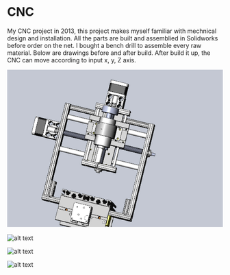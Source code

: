 # CNC
  My CNC project in 2013, this project makes myself familiar with mechnical design and installation. All the parts are built and assemblied in Solidworks before order on the net. I bought a bench drill to assemble every raw material. Below are drawings before and after build. After build it up, the CNC can move according to input x, y, Z axis.

![alt text](https://github.com/Zhang-Yong/CNC/blob/master/screenshots/front.jpg?raw=true "Front view")

![alt text](https://github.com/Zhang-Yong/CNC/tree/master/screenshots/side.jpg?raw=true "side view")

![alt text](https://github.com/Zhang-Yong/CNC/tree/master/screenshots/top.jpg?raw=true "top view")

![alt text](https://github.com/Zhang-Yong/CNC/tree/master/screenshots/cnc.jpg?raw=true "Real picture")
